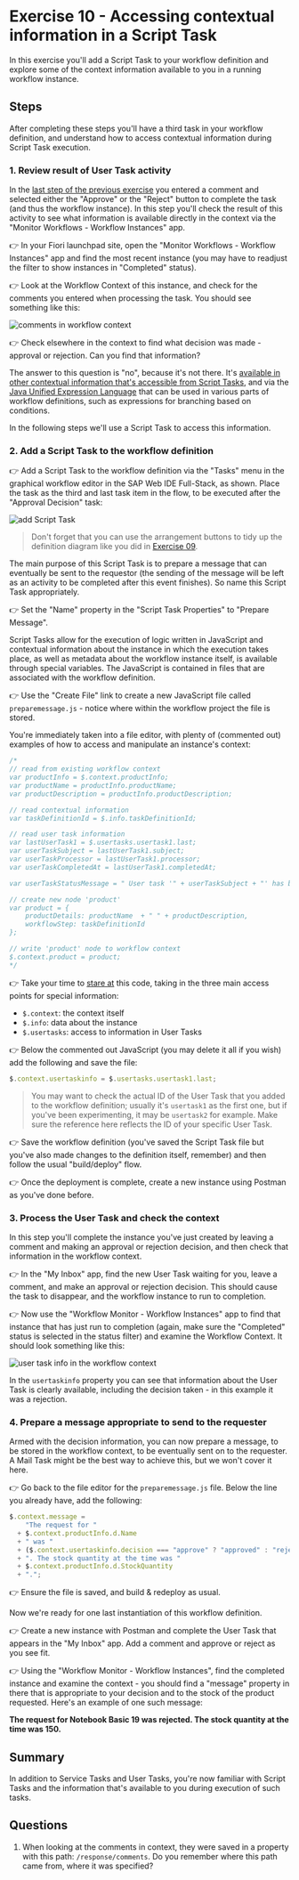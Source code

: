 # Exercise 10 - Accessing contextual information in a Script Task

In this exercise you'll add a Script Task to your workflow definition and explore some of the context information available to you in a running workflow instance.

## Steps

After completing these steps you'll have a third task in your workflow definition, and understand how to access contextual information during Script Task execution.

### 1. Review result of User Task activity

In the [last step of the previous exercise](../09#5-try-the-form-out) you entered a comment and selected either the "Approve" or the "Reject" button to complete the task (and thus the workflow instance). In this step you'll check the result of this activity to see what information is available directly in the context via the "Monitor Workflows - Workflow Instances" app.

:point_right: In your Fiori launchpad site, open the "Monitor Workflows - Workflow Instances" app and find the most recent instance (you may have to readjust the filter to show instances in "Completed" status).

:point_right: Look at the Workflow Context of this instance, and check for the comments you entered when processing the task. You should see something like this:

![comments in workflow context](commentsincontext.png)

:point_right: Check elsewhere in the context to find what decision was made - approval or rejection. Can you find that information?

The answer to this question is "no", because it's not there. It's [available in other contextual information that's accessible from Script Tasks](https://help.sap.com/viewer/e157c391253b4ecd93647bf232d18a83/Cloud/en-US/1a25295cfee142dda232ed14a33c8665.html), and via the [Java Unified Expression Language](https://help.sap.com/viewer/e157c391253b4ecd93647bf232d18a83/Cloud/en-US/9f91b1c0fac3414d9cba1015dea381f1.html) that can be used in various parts of workflow definitions, such as expressions for branching based on conditions.

In the following steps we'll use a Script Task to access this information.


### 2. Add a Script Task to the workflow definition

:point_right: Add a Script Task to the workflow definition via the "Tasks" menu in the graphical workflow editor in the SAP Web IDE Full-Stack, as shown. Place the task as the third and last task item in the flow, to be executed after the "Approval Decision" task:

![add Script Task](addscripttask.png)

> Don't forget that you can use the arrangement buttons to tidy up the definition diagram like you did in [Exercise 09](../09#2-add-a-user-task-to-the-definition).

The main purpose of this Script Task is to prepare a message that can eventually be sent to the requestor (the sending of the message will be left as an activity to be completed after this event finishes). So name this Script Task appropriately.

:point_right: Set the "Name" property in the "Script Task Properties" to "Prepare Message".

Script Tasks allow for the execution of logic written in JavaScript and contextual information about the instance in which the execution takes place, as well as metadata about the workflow instance itself, is available through special variables. The JavaScript is contained in files that are associated with the workflow definition.

:point_right: Use the "Create File" link to create a new JavaScript file called `preparemessage.js` - notice where within the workflow project the file is stored.

You're immediately taken into a file editor, with plenty of (commented out) examples of how to access and manipulate an instance's context:

```javascript
/*
// read from existing workflow context
var productInfo = $.context.productInfo;
var productName = productInfo.productName;
var productDescription = productInfo.productDescription;

// read contextual information
var taskDefinitionId = $.info.taskDefinitionId;

// read user task information
var lastUserTask1 = $.usertasks.usertask1.last;
var userTaskSubject = lastUserTask1.subject;
var userTaskProcessor = lastUserTask1.processor;
var userTaskCompletedAt = lastUserTask1.completedAt;

var userTaskStatusMessage = " User task '" + userTaskSubject + "' has been completed by " + userTaskProcessor + " at " + userTaskCompletedAt;

// create new node 'product'
var product = {
    productDetails: productName  + " " + productDescription,
    workflowStep: taskDefinitionId
};

// write 'product' node to workflow context
$.context.product = product;
*/
```

:point_right: Take your time to [stare at](https://langram.org/2019/04/08/es6-reduce-and-pipe/) this code, taking in the three main access points for special information:

- `$.context`: the context itself
- `$.info`: data about the instance
- `$.usertasks`: access to information in User Tasks

:point_right: Below the commented out JavaScript (you may delete it all if you wish) add the following and save the file:

```javascript
$.context.usertaskinfo = $.usertasks.usertask1.last;
```

> You may want to check the actual ID of the User Task that you added to the workflow definition; usually it's `usertask1` as the first one, but if you've been experimenting, it may be `usertask2` for example. Make sure the reference here reflects the ID of your specific User Task.

:point_right: Save the workflow definition (you've saved the Script Task file but you've also made changes to the definition itself, remember) and then follow the usual "build/deploy" flow.

:point_right: Once the deployment is complete, create a new instance using Postman as you've done before.


### 3. Process the User Task and check the context

In this step you'll complete the instance you've just created by leaving a comment and making an approval or rejection decision, and then check that information in the workflow context.

:point_right: In the "My Inbox" app, find the new User Task waiting for you, leave a comment, and make an approval or rejection decision. This should cause the task to disappear, and the workflow instance to run to completion.

:point_right: Now use the "Workflow Monitor - Workflow Instances" app to find that instance that has just run to completion (again, make sure the "Completed" status is selected in the status filter) and examine the Workflow Context. It should look something like this:

![user task info in the workflow context](usertaskinfo.png)

In the `usertaskinfo` property you can see that information about the User Task is clearly available, including the decision taken - in this example it was a rejection.

### 4. Prepare a message appropriate to send to the requester

Armed with the decision information, you can now prepare a message, to be stored in the workflow context, to be eventually sent on to the requester. A Mail Task might be the best way to achieve this, but we won't cover it here.

:point_right: Go back to the file editor for the `preparemessage.js` file. Below the line you already have, add the following:

```javascript
$.context.message =
    "The request for "
  + $.context.productInfo.d.Name
  + " was "
  + ($.context.usertaskinfo.decision === "approve" ? "approved" : "rejected")
  + ". The stock quantity at the time was "
  + $.context.productInfo.d.StockQuantity
  + ".";
```

:point_right: Ensure the file is saved, and build & redeploy as usual.

Now we're ready for one last instantiation of this workflow definition.

:point_right: Create a new instance with Postman and complete the User Task that appears in the "My Inbox" app. Add a comment and approve or reject as you see fit.

:point_right: Using the "Workflow Monitor - Workflow Instances", find the completed instance and examine the context - you should find a "message" property in there that is appropriate to your decision and to the stock of the product requested. Here's an example of one such message:

**The request for Notebook Basic 19 was rejected. The stock quantity at the time was 150.**


## Summary

In addition to Service Tasks and User Tasks, you're now familiar with Script Tasks and the information that's available to you during execution of such tasks.

## Questions

1. When looking at the comments in context, they were saved in a property with this path: `/response/comments`. Do you remember where this path came from, where it was specified?
